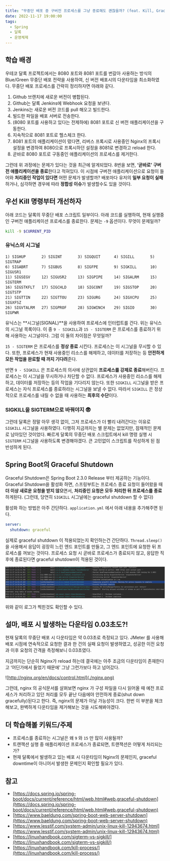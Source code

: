 ```yaml
---
title: "무중단 배포 중 구버전 프로세스를 그냥 종료해도 괜찮을까? (feat. Kill, Graceful Shutdown)"
date: 2022-11-17 19:00:00
tags:
  - Spring
  - 달록
  - 운영체제
---
```


## 학습 배경

우테코 달록 프로젝트에서는 8080 포트와 8081 포트를 번갈아 사용하는 방식의 Blue/Green 무중단 배포 전략을 사용하여, 신 버전 배포시의 다운타임을 최소화하였다. 무중단 배포 프로세스를 간략히 정리하자면 아래와 같다.

1. Github 브랜치에 새로운 버전이 병합된다.
2. Github는 달록 Jenkins에 Webhook 요청을 보낸다.
3. Jenkins는 새로운 버전 코드를 pull 해오고 빌드한다.
4. 빌드한 파일을 배포 서버로 전송한다.
5. (8080 포트를 사용하고 있다는 전제하에) 8081 포트로 신 버전 애플리케이션을 구동한다.
6. 지속적으로 8081 포트로 헬스체크 한다.
7. 8081 포트의 애플리케이션이 떴다면, 리버스 프록시로 사용중인 Nginx의 프록시 설정을 변경하여 8080으로 프록시하던 설정을 8081로 변경하고 reload 한다.
8. 곧바로 8080 포트로 구동중인 애플리케이션의 프로세스를 제거한다.

그런데 위 과정에는 문제가 있다는 것을 최근에 알게되었다. 8번을 보면, **‘곧바로’ 구버전 애플리케이션을 종료**한다고 적혀있다. 이 시점에 구버전 애플리케이션으로 요청이 들어와 **처리중인 작업이 있다면** 어떤 문제가 발생할까? 배포마다 유저의 **일부 요청이 실패**하거나, 심각하면 경우에 따라 **정합성 이슈**가 발생할수도 있을 것이다.

## 우선 Kill 명령부터 개선하자

아래 코드는 달록의 무중단 배포 스크립트 일부이다. 아래 코드를 실행하여, 현재 실행중인 구버전 애플리케이션 프로세스를 종료한다. 문제는 `-9` 옵션이다. 무엇이 문제일까?

```bash
kill -9 $CURRENT_PID
```

### 유닉스의 시그널

```
1) SIGHUP       2) SIGINT       3) SIGQUIT      4) SIGILL       5) SIGTRAP
6) SIGABRT      7) SIGBUS       8) SIGFPE       9) SIGKILL      10) SIGUSR1
11) SIGSEGV     12) SIGUSR2     13) SIGPIPE     14) SIGALRM     15) SIGTERM
16) SIGSTKFLT   17) SIGCHLD     18) SIGCONT     19) SIGSTOP     20) SIGTSTP
21) SIGTTIN     22) SIGTTOU     23) SIGURG      24) SIGXCPU     25) SIGXFSZ
26) SIGVTALRM   27) SIGPROF     28) SIGWINCH    29) SIGIO       30) SIGPWR
```

유닉스는 **시그널(SIGNAL)**을 사용하여 프로세스에 인터럽트를 건다. 위는 유닉스의 시그널 목록이다. 이 중 `9 - SIGKILL`과 `15 - SIGTERM` 은 프로세스를 종료하기 위해 사용하는 시그널이다. 그럼 이 둘의 차이점은 무엇일까?

`15 - SIGTERM` 은 프로세스를 **정상 종료** 시킨다. 프로세스는 이 시그널을 무시할 수 있다. 또한, 프로세스가 현재 사용중인 리소스를 해제하고, 데이터를 저장하는 등 **안전하게 모든 작업을 완료할 때 까지 기다려**준다.

반면 `9 - SIGKILL` 은 프로세스의 의사에 상관없이 **프로세스를 강제로 종료**해버린다. 프로세스는 이 시그널을 무시하거나 차단할 수 없다. 프로세스가 사용중인 리소스를 해제하고, 데이터를 저장하는 등의 작업을 기다리지 않는다. 또한 `SIGKILL` 시그널을 받은 프로세스는 자식 프로세스를 종료하라는 시그널을 보낼 수 없다. 따라서 `SIGKILL` 은 정상적으로 프로세스를 내릴 수 없을 때 사용하는 **최후의 수단**이다.

### SIGKILL을 SIGTERM으로 바꿔야지 😨

그런데 달록은 정말 아무 생각 없이, 그저 프로세스가 더 빨리 내려간다는 이유로 `SIGKILL` 시그널을 사용하였다. 다행히 지금까지는 별 문제는 없었지만, 잠재적인 문제로 남아있던 것이었다. 빠르게 달록의 무중단 배포 스크립트에서 kill 명령 실행 시 `SIGTERM` 시그널을 사용하도록 변경해야겠다. 큰 고민없이 스크립트를 작성하게 된 점 반성하게 된다.

## Spring Boot의 Graceful Shutdown

Graceful Shutdown은 Spring Boot 2.3.0 Release 부터 제공하는 기능이다. Graceful Shutdown을 활성화 하면, 스프링부트는 프로세스 종료 요청이 들어왔을 때 **더 이상 새로운 요청을 받지 않으**면서, **처리중인 요청은 모두 처리한 뒤 프로세스를 종료**하게된다. (그런데, 당연히 `SIGKILL` 시그널에는 graceful shutdown 할 수 없다)

활성화 하는 방법은 아주 간단하다. `application.yml` 에서 아래 내용을 추가해주면 된다.

```yaml
server:
  shutdown: graceful
```

실제로 graceful shutdown 이 적용되었는지 확인하는건 간단하다. `Thread.sleep()` 을 사용해서 응답이 굉장히 느린 엔드 포인트를 만들고, 그 엔드 포인트에 요청한 뒤 프로세스를 꺼보는 것이다. 프로세스 요청 시 곧바로 프로세스가 종료되지 않고, 응답한 직후에 종료된다면 graceful shutdown이 적용된 것이다.

![](./graceful-shutdown.png)

위와 같이 로그가 찍힌것도 확인할 수 있다.

## 설마, 배포 시 발생하는 다운타임 0.03초도?!

현재 달록의 무중단 배포 시 다운타임은 약 0.03초로 측정되고 있다. JMeter 를 사용해 배포 시점에 연속적으로 요청한 결과 한 건의 실패 요청이 발생하였고, 성공한 이전 요청과 이후 요청의 간격을 측정해보니 0.03초였다.

지금까지는 단순히 Nginx가 reload 하는데 결국에는 아주 조금의 다운타임이 존재한다고 ‘어딘가에서 들었기 때문에’ 그냥 그런가보다 하고 넘어갔다.

![http://nginx.org/en/docs/control.html](./nginx.png)

그런데, nginx 의 공식문서를 살펴보면 nginx 가 구성 파일을 다시 읽어올 때 예전 프로세스가 처리하고 있던 처리를 모두 끝난 다음에야 안전하게 종료(shut down gracefully)된다고 한다. 즉, nginx의 문제가 아닐 가능성이 크다. 한번 이 부분을 체크해보고, 완벽하게 다운타임을 제거해보는 것을 시도해봐야겠다.

## 더 학습해볼 키워드/주제

- 프로세스를 종료하는 시그널은 왜 `9` 와 `15` 만 많이 사용될까?
- 트랜잭션 실행 중 애플리케이션 프로세스가 종료되면, 트랜잭션은 어떻게 처리되는가?
- 현재 달록에서 발생하고 있는 배포 시 다운타임이 Nginx의 문제인지, graceful downtime이 아니어서 발생한 문제인지 확인할 필요가 있다.

## 참고

- [https://docs.spring.io/spring-boot/docs/current/reference/html/web.html#web.graceful-shutdown](https://docs.spring.io/spring-boot/docs/current/reference/html/web.html#web.graceful-shutdown)
- [https://www.baeldung.com/spring-boot-web-server-shutdown](https://www.baeldung.com/spring-boot-web-server-shutdown)
- [https://www.lesstif.com/system-admin/unix-linux-kill-12943674.html](https://www.lesstif.com/system-admin/unix-linux-kill-12943674.html)
- [https://linuxhandbook.com/sigterm-vs-sigkill/](https://linuxhandbook.com/sigterm-vs-sigkill/)
- [https://linuxhandbook.com/kill-process/](https://linuxhandbook.com/kill-process/)
